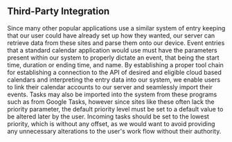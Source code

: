 ## Third-Party Integration
Since many other popular applications use a similar system of entry keeping that our user could have already set up how they wanted, our server can retrieve data from these sites and parse them onto our device. Event entries that a standard calendar application would use must have the parameters present within our system to properly dictate an event, that being the start time, duration or ending time, and name. By establishing a proper tool chain for establishing a connection to the API of desired and eligible cloud based calendars and interpreting the entry data into our system, we enable users to link their calendar accounts to our server and seamlessly import their events.
Tasks may also be imported into the system from these programs such as from Google Tasks, however since sites like these often lack the priority parameter, the default priority level must be set to a default value to be altered later by the user. Incoming tasks should be set to the lowest priority, which is without any offset, as we would want to avoid providing any unnecessary alterations to the user's work flow without their authority.